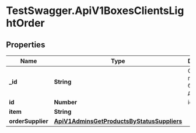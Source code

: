 # TestSwagger.ApiV1BoxesClientsLightOrder

## Properties

Name | Type | Description | Notes
------------ | ------------- | ------------- | -------------
**_id** | **String** | GUID продукта в базе данных | [optional] 
**id** | **Number** | id заказ. | [optional] 
**item** | **String** |  | [optional] 
**orderSupplier** | [**ApiV1AdminsGetProductsByStatusSuppliers**](ApiV1AdminsGetProductsByStatusSuppliers.md) |  | [optional] 



